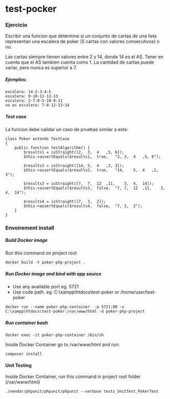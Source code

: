 # test-pocker

### Ejercicio
Escribir una funcion	que	determine	si	un	conjunto	de	cartas	de	una	lista	representan	una	escalera	de	poker	(5 cartas	con	valores	consecutivos)	o	no.

Las	cartas	siempre	tienen	valores	entre	2	y	14,	donde	14	es	el	AS. Tener	en	cuenta	que	el	AS	tambien	cuenta	como	1. La	cantidad	de	cartas	puede	variar,	pero	nunca	es	superior	a	7.

##### Ejemplos:
```
escalera: 14-2-3-4-5 
escalera: 9-10-11-12-13 
escalera: 2-7-8-5-10-9-11 
no es escalera:	7-8-12-13-14
```

##### Test case
La	funcion	debe	validar	un	caso	de	pruebas	similar	a	este:

```
class Poker extends TestCase 
{				
    public function testAlgorithm() {						
        $results1 = isStraight([2,	3,	4	,5,	6]);						
        $this->assertEquals($results1,	true,	"2,	3,	4	,5,	6");
        
        $results2 = isStraight([14,	5,	4	,2,	3]);						
        $this->assertEquals($results2,	true,	"14,	5,	4	,2,	3");
        
        $results3 = isStraight([7,	7,	12	,11,	3,	4,	14]);						
        $this->assertEquals($results3,	false,	"7,	7,	12	,11,	3,	4,	14");
        
        $results4 = isStraight([7,	3,	2]);						
        $this->assertEquals($results4,	false,	"7,	3,	2");				
    } 
}
```

### Envoirement install

##### Build Docker image
Run this command on project root
```
docker build -t poker-php-project .
```

##### Run Docker image and bind with app  source
* Use any available port eg. 5721
* Use code path. eg: C:\xampp\htdocs\test-poker or /home/user/test-poker
```
docker run --name poker-php-container  -p 5721:80 -v C:\xampp\htdocs\test-poker:/var/www/html -d poker-php-project
```

##### Run container bash
```
docker exec -it poker-php-container /bin/sh
```
Inside Docker Container go to /var/www/html and run:
```
composer install
```

#### Unit Testing
Inside Docker Container, run this command in project root folder (/var/www/html)
```
./vendor/phpunit/phpunit/phpunit --verbose tests_UnitTest_PokerTest
```